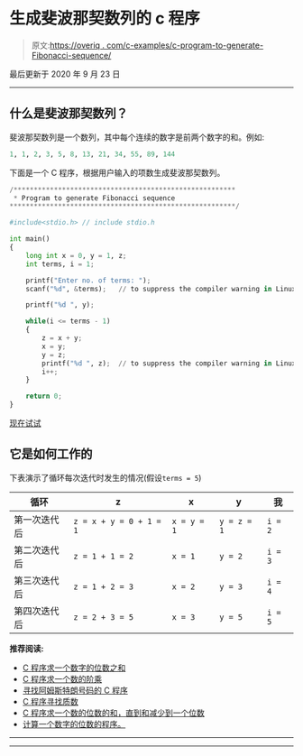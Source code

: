 # 生成斐波那契数列的 c 程序

> 原文:[https://overiq . com/c-examples/c-program-to-generate-Fibonacci-sequence/](https://overiq.com/c-examples/c-program-to-generate-fibonacci-sequence/)

最后更新于 2020 年 9 月 23 日

* * *

## 什么是斐波那契数列？

斐波那契数列是一个数列，其中每个连续的数字是前两个数字的和。例如:

```py
1, 1, 2, 3, 5, 8, 13, 21, 34, 55, 89, 144

```

下面是一个 C 程序，根据用户输入的项数生成斐波那契数列。

```py
/*******************************************************
 * Program to generate Fibonacci sequence
********************************************************/

#include<stdio.h> // include stdio.h

int main()
{
    long int x = 0, y = 1, z;       
    int terms, i = 1;

    printf("Enter no. of terms: ");
    scanf("%d", &terms);   // to suppress the compiler warning in Linux replace %d with %zu

    printf("%d ", y);

    while(i <= terms - 1)
    {
        z = x + y;
        x = y;
        y = z;
        printf("%d ", z);  // to suppress the compiler warning in Linux replace %d with %zu
        i++;
    }

    return 0;
}

```

[现在试试](https://overiq.com/c-online-compiler/pkr/)

## 它是如何工作的

下表演示了循环每次迭代时发生的情况(假设`terms = 5`)

| 循环 | z | x | y | 我 |
| --- | --- | --- | --- | --- |
| 第一次迭代后 | `z = x + y = 0 + 1 = 1` | `x = y = 1` | `y = z = 1` | `i = 2` |
| 第二次迭代后 | `z = 1 + 1 = 2` | `x = 1` | `y = 2` | `i = 3` |
| 第三次迭代后 | `z = 1 + 2 = 3` | `x = 2` | `y = 3` | `i = 4` |
| 第四次迭代后 | `z = 2 + 3 = 5` | `x = 3` | `y = 5` | `i = 5` |

**推荐阅读:**

*   [C 程序求一个数字的位数之和](/c-examples/c-program-to-find-the-sum-of-digits-of-a-number/)
*   [C 程序求一个数的阶乘](/c-examples/c-program-to-find-the-factorial-of-a-number/)
*   [寻找阿姆斯特朗号码的 C 程序](/c-examples/c-program-to-find-armstrong-numbers/)
*   [C 程序寻找质数](/c-examples/c-program-to-find-prime-numbers/)
*   [C 程序求一个数的位数的和，直到和减少到一个位数](/c-examples/c-program-to-find-the-sum-of-the-digits-of-a-number-untill-the-sum-is-reduced-to-a-single-digit/)
*   [计算一个数字的位数的程序。](/c-examples/c-program-to-count-number-of-digits-in-a-number/)

* * *

* * *